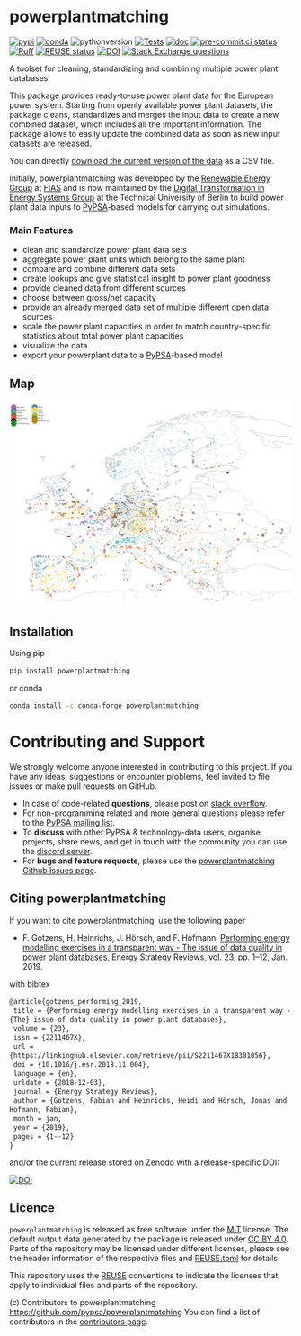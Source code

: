 <!--
SPDX-FileCopyrightText: Contributors to powerplantmatching <https://github.com/pypsa/powerplantmatching>

SPDX-License-Identifier: MIT
-->

# powerplantmatching

[![pypi](https://img.shields.io/pypi/v/powerplantmatching.svg)](https://pypi.org/project/powerplantmatching/)
[![conda](https://img.shields.io/conda/vn/conda-forge/powerplantmatching.svg)](https://anaconda.org/conda-forge/powerplantmatching)
![pythonversion](https://img.shields.io/python/required-version-toml?tomlFilePath=https%3A%2F%2Fraw.githubusercontent.com%2FPyPSA%2Fpowerplantmatching%2Fmaster%2Fpyproject.toml)
[![Tests](https://github.com/PyPSA/powerplantmatching/actions/workflows/test.yml/badge.svg)](https://github.com/PyPSA/powerplantmatching/actions/workflows/test.yml)
[![doc](https://readthedocs.org/projects/powerplantmatching/badge/?version=latest)](https://powerplantmatching.readthedocs.io/en/latest/)
[![pre-commit.ci status](https://results.pre-commit.ci/badge/github/PyPSA/powerplantmatching/master.svg)](https://results.pre-commit.ci/latest/github/PyPSA/powerplantmatching/master)
[![Ruff](https://img.shields.io/endpoint?url=https://raw.githubusercontent.com/astral-sh/ruff/main/assets/badge/v2.json)](https://github.com/astral-sh/ruff)
[![REUSE status](https://api.reuse.software/badge/github.com/pypsa/powerplantmatching)](https://api.reuse.software/info/github.com/pypsa/powerplantmatching)
[![DOI](https://zenodo.org/badge/DOI/10.5281/zenodo.3358985.svg)](https://zenodo.org/record/3358985#.XUReFPxS_MU)
[![Stack Exchange questions](https://img.shields.io/stackexchange/stackoverflow/t/pypsa)](https://stackoverflow.com/questions/tagged/pypsa)

A toolset for cleaning, standardizing and combining multiple power
plant databases.

This package provides ready-to-use power plant data for the European power system.
Starting from openly available power plant datasets, the package cleans, standardizes
and merges the input data to create a new combined dataset, which includes all the important information.
The package allows to easily update the combined data as soon as new input datasets are released.

You can directly [download the current version of the data](https://downgit.github.io/#/home?url=https://github.com/PyPSA/powerplantmatching/blob/master/powerplants.csv) as a CSV file.

Initially, powerplantmatching was developed by the
[Renewable Energy Group](https://fias.uni-frankfurt.de/physics/schramm/complex-renewable-energy-networks/)
at [FIAS](https://fias.uni-frankfurt.de/) and is now maintained by the [Digital Transformation in Energy Systems Group](https://tub-ensys.github.io/) at the Technical University of Berlin to build power plant data
inputs to [PyPSA](http://www.pypsa.org/)-based models for carrying
out simulations.

### Main Features

- clean and standardize power plant data sets
- aggregate power plant units which belong to the same plant
- compare and combine different data sets
- create lookups and give statistical insight to power plant goodness
- provide cleaned data from different sources
- choose between gross/net capacity
- provide an already merged data set of multiple different open data sources
- scale the power plant capacities in order to match country-specific statistics about total power plant capacities
- visualize the data
- export your powerplant data to a [PyPSA](https://github.com/PyPSA/PyPSA)-based model

## Map

![powerplants.png](doc/powerplants.png)

## Installation

 Using pip

```bash
pip install powerplantmatching
```

or conda

```bash
conda install -c conda-forge powerplantmatching
```

# Contributing and Support
We strongly welcome anyone interested in contributing to this project. If you have any ideas, suggestions or encounter problems, feel invited to file issues or make pull requests on GitHub.
-   In case of code-related **questions**, please post on [stack overflow](https://stackoverflow.com/questions/tagged/pypsa).
-   For non-programming related and more general questions please refer to the [PyPSA mailing list](https://groups.google.com/group/pypsa).
-   To **discuss** with other PyPSA & technology-data users, organise projects, share news, and get in touch with the community you can use the [discord server](https://discord.gg/JTdvaEBb).
-   For **bugs and feature requests**, please use the [powerplantmatching Github Issues page](https://github.com/PyPSA/powerplantmatching/issues).


## Citing powerplantmatching

If you want to cite powerplantmatching, use the following paper

- F. Gotzens, H. Heinrichs, J. Hörsch, and F. Hofmann, [Performing energy modelling exercises in a transparent way - The issue of data quality in power plant databases](https://www.sciencedirect.com/science/article/pii/S2211467X18301056?dgcid=author), Energy Strategy Reviews, vol. 23, pp. 1–12, Jan. 2019.

with bibtex

```
@article{gotzens_performing_2019,
 title = {Performing energy modelling exercises in a transparent way - {The} issue of data quality in power plant databases},
 volume = {23},
 issn = {2211467X},
 url = {https://linkinghub.elsevier.com/retrieve/pii/S2211467X18301056},
 doi = {10.1016/j.esr.2018.11.004},
 language = {en},
 urldate = {2018-12-03},
 journal = {Energy Strategy Reviews},
 author = {Gotzens, Fabian and Heinrichs, Heidi and Hörsch, Jonas and Hofmann, Fabian},
 month = jan,
 year = {2019},
 pages = {1--12}
}
```

and/or the current release stored on Zenodo with a release-specific DOI:

[![DOI](https://zenodo.org/badge/DOI/10.5281/zenodo.3358985.svg)](https://zenodo.org/record/3358985#.XURat99fjRY)

## Licence

`powerplantmatching` is released as free software under the [MIT](LICENSES/MIT.txt) license.
The default output data generated by the package is released under [CC BY 4.0](LICENSES/CC-BY-4.0.txt).
Parts of the repository may be licensed under different licenses, please see the header information of the respective files and [REUSE.toml](REUSE.toml) for details.

This repository uses the [REUSE](https://reuse.software/) conventions to indicate the licenses that apply to individual files and parts of the repository.

(c) Contributors to powerplantmatching <https://github.com/pypsa/powerplantmatching>
You can find a list of contributors in the [contributors page](docs/contributors.md).
